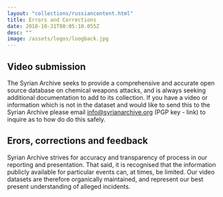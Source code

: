 ```yaml
---
layout: "collections/russiancontent.html"
title: Errors and Corrections
date: 2018-10-31T00:05:18.055Z
desc: ""
image: /assets/logos/loogback.jpg
---
```


## Video submission
The Syrian Archive seeks to provide a comprehensive and accurate open source database on chemical weapons attacks, and is always seeking additional documentation to add to its collection. If you have a video or information which is not in the dataset and would like to send this to the Syrian Archive please email  info@syrianarchive.org (PGP key - link) to inquire as to how do do this safely.

## Erors, corrections and feedback
Syrian Archive strives for accuracy and transparency of process in our reporting and presentation. That said, it is recognised that the information publicly available for particular events can, at times, be limited. Our video datasets are therefore organically maintained, and represent our best present understanding of alleged incidents.
